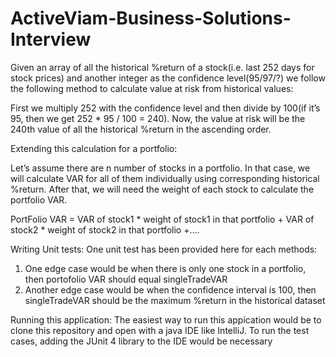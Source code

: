 # ActiveViam-Business-Solutions-Interview

Given an array of all the historical %return of a stock(i.e. last 252 days for stock prices) and another integer as the confidence level(95/97/?) we follow the following method to calculate value at risk from historical values:

First we multiply 252 with the confidence level and then divide by 100(if it’s 95, then we get 252 * 95 / 100 = 240). Now, the value at risk will be the 240th value of all the historical %return in the ascending order.

Extending this calculation for a portfolio:

Let’s assume there are n number of stocks in a portfolio. In that case, we will calculate VAR for all of them individually using corresponding historical %return. After that, we will need the weight of each stock to calculate the portfolio VAR.

PortFolio VAR = VAR of stock1 * weight of stock1 in that portfolio + VAR of stock2 * weight of stock2 in that portfolio +.... 

Writing Unit tests:
One unit test has been provided here for each methods:
1. One edge case would be when there is only one stock in a portfolio, then portofolio VAR should equal singleTradeVAR
2. Another edge case would be when the confidence interval is 100, then singleTradeVAR should be the maximum %return in the historical dataset

Running this application:
The easiest way to run this appication would be to clone this repository and open with a java IDE like IntelliJ. To run the test cases, adding the JUnit 4 library to the IDE would be necessary
